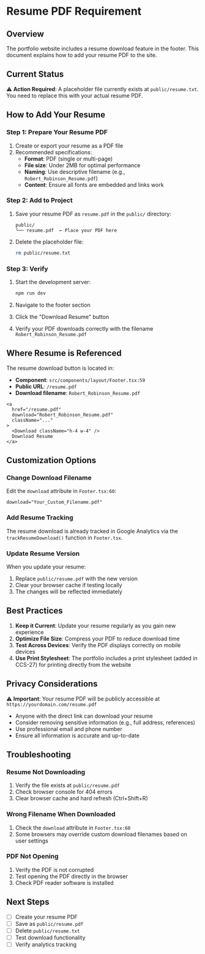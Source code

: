 # Resume PDF Requirement

## Overview

The portfolio website includes a resume download feature in the footer. This document explains how to add your resume PDF to the site.

## Current Status

⚠️ **Action Required**: A placeholder file currently exists at `public/resume.txt`. You need to replace this with your actual resume PDF.

## How to Add Your Resume

### Step 1: Prepare Your Resume PDF

1. Create or export your resume as a PDF file
2. Recommended specifications:
   - **Format**: PDF (single or multi-page)
   - **File size**: Under 2MB for optimal performance
   - **Naming**: Use descriptive filename (e.g., `Robert_Robinson_Resume.pdf`)
   - **Content**: Ensure all fonts are embedded and links work

### Step 2: Add to Project

1. Save your resume PDF as `resume.pdf` in the `public/` directory:
   ```
   public/
   └── resume.pdf  ← Place your PDF here
   ```

2. Delete the placeholder file:
   ```bash
   rm public/resume.txt
   ```

### Step 3: Verify

1. Start the development server:
   ```bash
   npm run dev
   ```

2. Navigate to the footer section
3. Click the "Download Resume" button
4. Verify your PDF downloads correctly with the filename `Robert_Robinson_Resume.pdf`

## Where Resume is Referenced

The resume download button is located in:
- **Component**: `src/components/layout/Footer.tsx:59`
- **Public URL**: `/resume.pdf`
- **Download filename**: `Robert_Robinson_Resume.pdf`

```tsx
<a
  href="/resume.pdf"
  download="Robert_Robinson_Resume.pdf"
  className="..."
>
  <Download className="h-4 w-4" />
  Download Resume
</a>
```

## Customization Options

### Change Download Filename

Edit the `download` attribute in `Footer.tsx:60`:
```tsx
download="Your_Custom_Filename.pdf"
```

### Add Resume Tracking

The resume download is already tracked in Google Analytics via the `trackResumeDownload()` function in `Footer.tsx`.

### Update Resume Version

When you update your resume:
1. Replace `public/resume.pdf` with the new version
2. Clear your browser cache if testing locally
3. The changes will be reflected immediately

## Best Practices

1. **Keep it Current**: Update your resume regularly as you gain new experience
2. **Optimize File Size**: Compress your PDF to reduce download time
3. **Test Across Devices**: Verify the PDF displays correctly on mobile devices
4. **Use Print Stylesheet**: The portfolio includes a print stylesheet (added in CCS-27) for printing directly from the website

## Privacy Considerations

⚠️ **Important**: Your resume PDF will be publicly accessible at `https://yourdomain.com/resume.pdf`

- Anyone with the direct link can download your resume
- Consider removing sensitive information (e.g., full address, references)
- Use professional email and phone number
- Ensure all information is accurate and up-to-date

## Troubleshooting

### Resume Not Downloading

1. Verify the file exists at `public/resume.pdf`
2. Check browser console for 404 errors
3. Clear browser cache and hard refresh (Ctrl+Shift+R)

### Wrong Filename When Downloaded

1. Check the `download` attribute in `Footer.tsx:60`
2. Some browsers may override custom download filenames based on user settings

### PDF Not Opening

1. Verify the PDF is not corrupted
2. Test opening the PDF directly in the browser
3. Check PDF reader software is installed

## Next Steps

- [ ] Create your resume PDF
- [ ] Save as `public/resume.pdf`
- [ ] Delete `public/resume.txt`
- [ ] Test download functionality
- [ ] Verify analytics tracking
